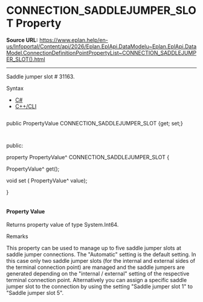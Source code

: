 # CONNECTION_SADDLEJUMPER_SLOT Property

**Source URL:** https://www.eplan.help/en-us/Infoportal/Content/api/2026/Eplan.EplApi.DataModelu~Eplan.EplApi.DataModel.ConnectionDefinitionPointPropertyList~CONNECTION_SADDLEJUMPER_SLOT().html

---

Saddle jumper slot # 31163.

Syntax

- [C#](#i-syntax-CS)
- [C++/CLI](#i-syntax-CPP2005)

```
```
public PropertyValue CONNECTION_SADDLEJUMPER_SLOT {get; set;}
```
```

```
```
public:

property PropertyValue^ CONNECTION_SADDLEJUMPER_SLOT {

   PropertyValue^ get();

   void set (    PropertyValue^ value);

}
```
```

#### Property Value

Returns property value of type System.Int64.

Remarks

This property can be used to manage up to five saddle jumper slots at saddle jumper connections. The "Automatic" setting is the default setting. In this case only two saddle jumper slots (for the internal and external sides of the terminal connection point) are managed and the saddle jumpers are generated depending on the "internal / external" setting of the respective terminal connection point. Alternatively you can assign a specific saddle jumper slot to the connection by using the setting "Saddle jumper slot 1" to "Saddle jumper slot 5".
